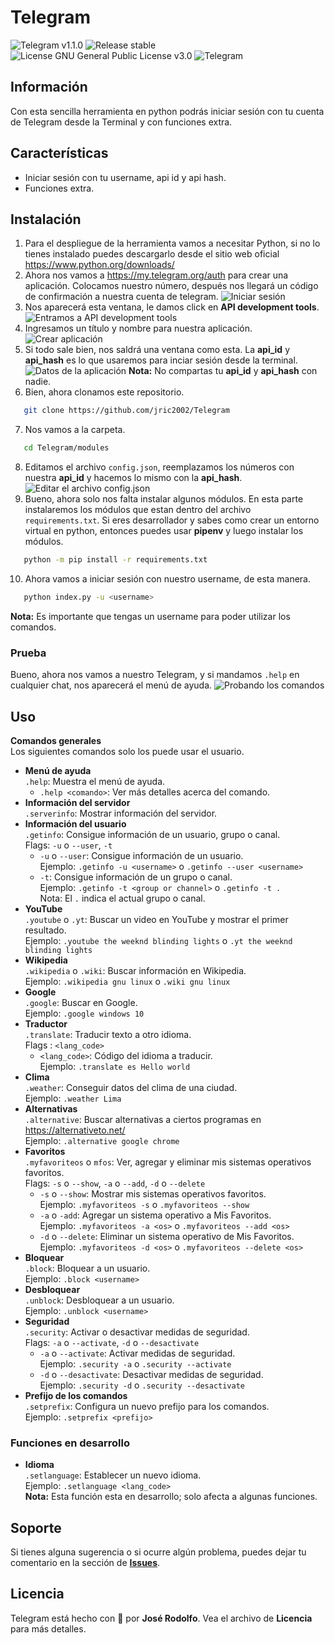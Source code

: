 # Telegram
![Telegram v1.1.0](https://img.shields.io/badge/Telegram-v1.1.0-brightgreen)
![Release stable](https://img.shields.io/badge/Release-stable-brightgreen)
![License GNU General Public License v3.0](https://img.shields.io/badge/License-GNU%20General%20Public%20License%20v3.0-blue)
![Telegram](https://github.com/jric2002/Telegram/blob/master/.images/Telegram.png)

## Información
Con esta sencilla herramienta en python podrás iniciar sesión con tu cuenta de Telegram desde la Terminal y con funciones extra.

## Características
* Iniciar sesión con tu username, api id y api hash.
* Funciones extra.

## Instalación
1. Para el despliegue de la herramienta vamos a necesitar Python, si no lo tienes instalado puedes descargarlo desde el sitio web oficial https://www.python.org/downloads/
2. Ahora nos vamos a https://my.telegram.org/auth para crear una aplicación. Colocamos nuestro número, después nos llegará un código de confirmación a nuestra cuenta de telegram.
![Iniciar sesión](https://github.com/jric2002/Telegram/blob/master/.images/iniciar-sesion-my-telegram.png)
3. Nos aparecerá esta ventana, le damos click en **API development tools**.
![Entramos a API development tools](https://github.com/jric2002/Telegram/blob/master/.images/iniciar-sesion-my-telegram-2.png)
4. Ingresamos un título y nombre para nuestra aplicación.
![Crear aplicación](https://github.com/jric2002/Telegram/blob/master/.images/create-app.png)
5. Si todo sale bien, nos saldrá una ventana como esta. La **api_id** y **api_hash** es lo que usaremos para inciar sesión desde la terminal.
![Datos de la aplicación](https://github.com/jric2002/Telegram/blob/master/.images/app-telegram.png)
**Nota:** No compartas tu **api_id** y **api_hash** con nadie.
6. Bien, ahora clonamos este repositorio.
```bash
   git clone https://github.com/jric2002/Telegram
```
7. Nos vamos a la carpeta.
```bash
   cd Telegram/modules
```
8. Editamos el archivo `config.json`, reemplazamos los números con nuestra **api_id** y hacemos lo mismo con la **api_hash**.
![Editar el archivo config.json](https://github.com/jric2002/Telegram/blob/master/.images/config-json.png)
9. Bueno, ahora solo nos falta instalar algunos módulos. En esta parte instalaremos los módulos que estan dentro del archivo `requirements.txt`. Si eres desarrollador y sabes como crear un entorno virtual en python, entonces puedes usar **pipenv** y luego instalar los módulos.
```bash
   python -m pip install -r requirements.txt
```
10. Ahora vamos a iniciar sesión con nuestro username, de esta manera.
```bash
   python index.py -u <username>
```
**Nota:** Es importante que tengas un username para poder utilizar los comandos.

### Prueba
Bueno, ahora nos vamos a nuestro Telegram, y si mandamos `.help` en cualquier chat, nos aparecerá el menú de ayuda.
![Probando los comandos](https://github.com/jric2002/Telegram/blob/master/.images/prueba-telegram.png)

## Uso
**Comandos generales**  
Los siguientes comandos solo los puede usar el usuario.  
* **Menú de ayuda**  
  `.help`: Muestra el menú de ayuda.  
  * `.help <comando>`: Ver más detalles acerca del comando.  
* **Información del servidor**  
  `.serverinfo`: Mostrar información del servidor.
* **Información del usuario**  
  `.getinfo`: Consigue información de un usuario, grupo o canal.  
  Flags: `-u` o `--user`, `-t`  
  * `-u` o `--user`: Consigue información de un usuario.  
    Ejemplo: `.getinfo -u <username>` o `.getinfo --user <username>`
  * `-t`: Consigue información de un grupo o canal.  
    Ejemplo: `.getinfo -t <group or channel>` o `.getinfo -t .`  
    Nota: El `.` indica el actual grupo o canal. 
* **YouTube**  
  `.youtube` o `.yt`: Buscar un video en YouTube y mostrar el primer resultado.  
  Ejemplo: `.youtube the weeknd blinding lights` o `.yt the weeknd blinding lights`  
* **Wikipedia**  
  `.wikipedia` o `.wiki`: Buscar información en Wikipedia.  
  Ejemplo: `.wikipedia gnu linux` o `.wiki gnu linux`  
* **Google**  
  `.google`: Buscar en Google.  
  Ejemplo: `.google windows 10`  
* **Traductor**  
  `.translate`: Traducir texto a otro idioma.  
  Flags : `<lang_code>`  
  * `<lang_code>`: Código del idioma a traducir.  
    Ejemplo: `.translate es Hello world`  
* **Clima**  
  `.weather`: Conseguir datos del clima de una ciudad.  
  Ejemplo: `.weather Lima`  
* **Alternativas**  
  `.alternative`: Buscar alternativas a ciertos programas en https://alternativeto.net/  
  Ejemplo: `.alternative google chrome`  
* **Favoritos**  
  `.myfavoriteos` o `mfos`: Ver, agregar y eliminar mis sistemas operativos favoritos.   
  Flags: `-s` o `--show`, `-a` o `--add`, `-d` o `--delete`  
  * `-s` o `--show`: Mostrar mis sistemas operativos favoritos.  
    Ejemplo: `.myfavoriteos -s` o `.myfavoriteos --show`  
  * `-a` o `-add`: Agregar un sistema operativo a Mis Favoritos.  
    Ejemplo: `.myfavoriteos -a <os>` o `.myfavoriteos --add <os>`  
  * `-d` o `--delete`: Eliminar un sistema operativo de Mis Favoritos.  
    Ejemplo: `.myfavoriteos -d <os>` o `.myfavoriteos --delete <os>`  
* **Bloquear**  
  `.block`: Bloquear a un usuario.  
  Ejemplo: `.block <username>`  
* **Desbloquear**  
  `.unblock`: Desbloquear a un usuario.  
  Ejemplo: `.unblock <username>`  
* **Seguridad**  
  `.security`: Activar o desactivar medidas de seguridad.  
  Flags: `-a` o `--activate`, `-d` o `--desactivate`  
  * `-a` o `--activate`: Activar medidas de seguridad.  
    Ejemplo: `.security -a` o `.security --activate`  
  * `-d` o `--desactivate`: Desactivar medidas de seguridad.  
    Ejemplo: `.security -d` o `.security --desactivate`  
* **Prefijo de los comandos**  
  `.setprefix`: Configura un nuevo prefijo para los comandos.  
  Ejemplo: `.setprefix <prefijo>`  

### Funciones en desarrollo
* **Idioma**  
  `.setlanguage`: Establecer un nuevo idioma.  
  Ejemplo: `.setlanguage <lang_code>`  
**Nota:** Esta función esta en desarrollo; solo afecta a algunas funciones.

## Soporte
Si tienes alguna sugerencia o si ocurre algún problema, puedes dejar tu comentario en la sección de [**Issues**](https://github.com/jric2002/Telegram/issues).

## Licencia
Telegram está hecho con 💚 por **José Rodolfo**. Vea el archivo de **Licencia** para más detalles.
